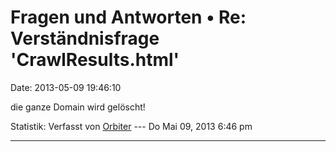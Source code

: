 Fragen und Antworten • Re: Verständnisfrage \'CrawlResults.html\'
=================================================================

Date: 2013-05-09 19:46:10

die ganze Domain wird gelöscht!

Statistik: Verfasst von
[Orbiter](http://forum.yacy-websuche.de/memberlist.php?mode=viewprofile&u=2)
--- Do Mai 09, 2013 6:46 pm

------------------------------------------------------------------------
